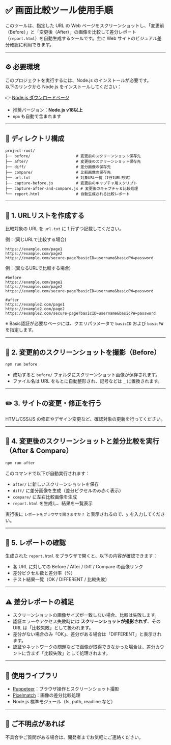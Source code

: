 # ✅ 画面比較ツール使用手順

このツールは、指定した URL の Web ページをスクリーンショットし、「変更前（Before）」と「変更後（After）」の画像を比較して差分レポート（`report.html`）を自動生成するツールです。主に Web サイトのビジュアル差分確認に利用できます。

---

## ⚙️ 必要環境

このプロジェクトを実行するには、Node.js のインストールが必要です。  
以下のリンクから Node.js をインストールしてください：

👉 [Node.js ダウンロードページ](https://nodejs.org/ja)

- 推奨バージョン：**Node.js v18以上**
- `npm` も自動で含まれます

---

## 📁 ディレクトリ構成

```
project-root/
├── before/                    # 変更前のスクリーンショット保存先
├── after/                     # 変更後のスクリーンショット保存先
├── diff/                      # 差分画像の保存先
├── compare/                   # 比較画像の保存先
├── url.txt                    # 対象URL一覧（1行1URL形式）
├── capture-before.js          # 変更前のキャプチャ用スクリプト
├── capture-after-and-compare.js # 変更後のキャプチャ＆比較処理
└── report.html                # 自動生成される比較レポート
```

---

## 📝 1. URLリストを作成する

比較対象の URL を `url.txt` に 1 行ずつ記載してください。

例：(同じURLで比較する場合)

```
https://example.com/page1
https://example.com/page2
https://example.com/secure-page?basicID=username&basicPW=password
```
例：(異なるURLで比較する場合)

```
#before
https://example.com/page1
https://example.com/page2
https://example.com/secure-page?basicID=username&basicPW=password

#after
https://example2.com/page1
https://example2.com/page2
https://example2.com/secure-page?basicID=username&basicPW=password
```
※ Basic認証が必要なページには、クエリパラメータで `basicID` および `basicPW` を指定します。

---

## 📸 2. 変更前のスクリーンショットを撮影（Before）

```bash
npm run before
```

- 成功すると `before/` フォルダにスクリーンショット画像が保存されます。
- ファイル名は URL をもとに自動整形され、記号などは `_` に置換されます。

---

## ✏️ 3. サイトの変更・修正を行う

HTML/CSS/JS の修正やデザイン変更など、確認対象の更新を行ってください。

---

## 📸 4. 変更後のスクリーンショットと差分比較を実行（After & Compare）

```bash
npm run after
```

このコマンドで以下が自動実行されます：

- `after/` に新しいスクリーンショットを保存
- `diff/` に差分画像を生成（差分ピクセルのみ赤く表示）
- `compare/` に左右比較画像を生成
- `report.html` を生成し、結果を一覧表示

実行後に `レポートをブラウザで開きますか？` と表示されるので、`y` を入力してください。

---

## 📄 5. レポートの確認

生成された `report.html` をブラウザで開くと、以下の内容が確認できます：

- 各 URL に対しての Before / After / Diff / Compare の画像リンク
- 差分ピクセル数と差分率（%）
- テスト結果一覧（OK / DIFFERENT / 比較失敗）

---

## ⚠️ 差分レポートの補足

- スクリーンショットの画像サイズが一致しない場合、比較は失敗します。
- 認証エラーやアクセス失敗時には **スクリーンショットが撮影されず**、その URL は「比較失敗」として扱われます。
- 差分がない場合のみ「OK」、差分がある場合は「DIFFERENT」と表示されます。
- 認証やネットワークの問題などで画像が取得できなかった場合は、差分カウントに含まず「比較失敗」として処理されます。

---

## 🧰 使用ライブラリ

- [Puppeteer](https://github.com/puppeteer/puppeteer)：ブラウザ操作とスクリーンショット撮影
- [Pixelmatch](https://github.com/mapbox/pixelmatch)：画像の差分比較処理
- Node.js 標準モジュール（fs, path, readline など）

---

## 💬 ご不明点があれば

不具合やご質問がある場合は、開発者までお気軽にご連絡ください。